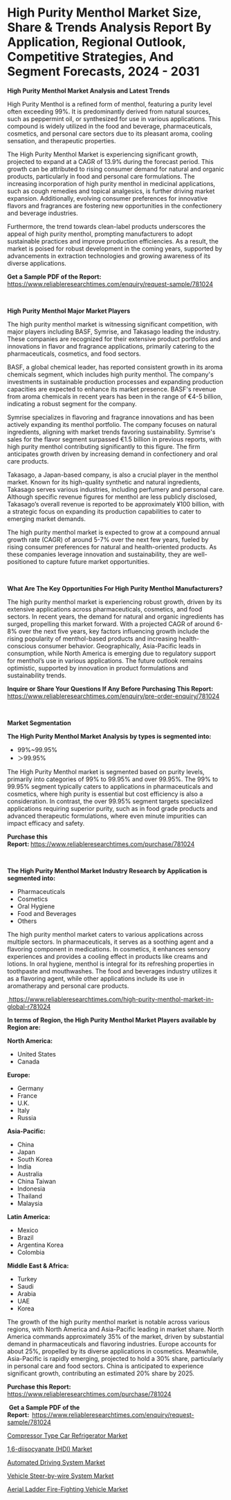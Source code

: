<p><h1>High Purity Menthol Market Size, Share & Trends Analysis Report By Application, Regional Outlook, Competitive Strategies, And Segment Forecasts, 2024 - 2031</h1></p><p><strong>High Purity Menthol Market Analysis and Latest Trends</strong></p>
<p><p>High Purity Menthol is a refined form of menthol, featuring a purity level often exceeding 99%. It is predominantly derived from natural sources, such as peppermint oil, or synthesized for use in various applications. This compound is widely utilized in the food and beverage, pharmaceuticals, cosmetics, and personal care sectors due to its pleasant aroma, cooling sensation, and therapeutic properties.</p><p>The High Purity Menthol Market is experiencing significant growth, projected to expand at a CAGR of 13.9% during the forecast period. This growth can be attributed to rising consumer demand for natural and organic products, particularly in food and personal care formulations. The increasing incorporation of high purity menthol in medicinal applications, such as cough remedies and topical analgesics, is further driving market expansion. Additionally, evolving consumer preferences for innovative flavors and fragrances are fostering new opportunities in the confectionery and beverage industries.</p><p>Furthermore, the trend towards clean-label products underscores the appeal of high purity menthol, prompting manufacturers to adopt sustainable practices and improve production efficiencies. As a result, the market is poised for robust development in the coming years, supported by advancements in extraction technologies and growing awareness of its diverse applications.</p></p>
<p><strong>Get a Sample PDF of the Report:&nbsp;</strong> <a href="https://www.reliableresearchtimes.com/enquiry/request-sample/781024?utm_campaign=1582&utm_medium=2&utm_source=Github&utm_content=ia&utm_term=15102024&utm_id=high-purity-menthol">https://www.reliableresearchtimes.com/enquiry/request-sample/781024</a></p>
<p>&nbsp;</p>
<p><strong>High Purity Menthol Major Market Players</strong></p>
<p><p>The high purity menthol market is witnessing significant competition, with major players including BASF, Symrise, and Takasago leading the industry. These companies are recognized for their extensive product portfolios and innovations in flavor and fragrance applications, primarily catering to the pharmaceuticals, cosmetics, and food sectors.</p><p>BASF, a global chemical leader, has reported consistent growth in its aroma chemicals segment, which includes high purity menthol. The company's investments in sustainable production processes and expanding production capacities are expected to enhance its market presence. BASF's revenue from aroma chemicals in recent years has been in the range of €4-5 billion, indicating a robust segment for the company.</p><p>Symrise specializes in flavoring and fragrance innovations and has been actively expanding its menthol portfolio. The company focuses on natural ingredients, aligning with market trends favoring sustainability. Symrise's sales for the flavor segment surpassed €1.5 billion in previous reports, with high purity menthol contributing significantly to this figure. The firm anticipates growth driven by increasing demand in confectionery and oral care products.</p><p>Takasago, a Japan-based company, is also a crucial player in the menthol market. Known for its high-quality synthetic and natural ingredients, Takasago serves various industries, including perfumery and personal care. Although specific revenue figures for menthol are less publicly disclosed, Takasago’s overall revenue is reported to be approximately ¥100 billion, with a strategic focus on expanding its production capabilities to cater to emerging market demands.</p><p>The high purity menthol market is expected to grow at a compound annual growth rate (CAGR) of around 5-7% over the next few years, fueled by rising consumer preferences for natural and health-oriented products. As these companies leverage innovation and sustainability, they are well-positioned to capture future market opportunities.</p></p>
<p>&nbsp;</p>
<p><strong>What Are The Key Opportunities For High Purity Menthol Manufacturers?</strong></p>
<p><p>The high purity menthol market is experiencing robust growth, driven by its extensive applications across pharmaceuticals, cosmetics, and food sectors. In recent years, the demand for natural and organic ingredients has surged, propelling this market forward. With a projected CAGR of around 6-8% over the next five years, key factors influencing growth include the rising popularity of menthol-based products and increasing health-conscious consumer behavior. Geographically, Asia-Pacific leads in consumption, while North America is emerging due to regulatory support for menthol’s use in various applications. The future outlook remains optimistic, supported by innovation in product formulations and sustainability trends.</p></p>
<p><strong>Inquire or Share Your Questions If Any Before Purchasing This Report:</strong> <a href="https://www.reliableresearchtimes.com/enquiry/pre-order-enquiry/781024?utm_campaign=1582&utm_medium=2&utm_source=Github&utm_content=ia&utm_term=15102024&utm_id=high-purity-menthol">https://www.reliableresearchtimes.com/enquiry/pre-order-enquiry/781024</a></p>
<p>&nbsp;</p>
<p><strong>Market Segmentation</strong></p>
<p><strong>The High Purity Menthol Market Analysis by types is segmented into:</strong></p>
<p><ul><li>99%~99.95%</li><li>＞99.95%</li></ul></p>
<p><p>The High Purity Menthol market is segmented based on purity levels, primarily into categories of 99% to 99.95% and over 99.95%. The 99% to 99.95% segment typically caters to applications in pharmaceuticals and cosmetics, where high purity is essential but cost efficiency is also a consideration. In contrast, the over 99.95% segment targets specialized applications requiring superior purity, such as in food grade products and advanced therapeutic formulations, where even minute impurities can impact efficacy and safety.</p></p>
<p><strong>Purchase this Report:&nbsp;</strong><a href="https://www.reliableresearchtimes.com/purchase/781024?utm_campaign=1582&utm_medium=2&utm_source=Github&utm_content=ia&utm_term=15102024&utm_id=high-purity-menthol">https://www.reliableresearchtimes.com/purchase/781024</a></p>
<p>&nbsp;</p>
<p><strong>The High Purity Menthol Market Industry Research by Application is segmented into:</strong></p>
<p><ul><li>Pharmaceuticals</li><li>Cosmetics</li><li>Oral Hygiene</li><li>Food and Beverages</li><li>Others</li></ul></p>
<p><p>The high purity menthol market caters to various applications across multiple sectors. In pharmaceuticals, it serves as a soothing agent and a flavoring component in medications. In cosmetics, it enhances sensory experiences and provides a cooling effect in products like creams and lotions. In oral hygiene, menthol is integral for its refreshing properties in toothpaste and mouthwashes. The food and beverages industry utilizes it as a flavoring agent, while other applications include its use in aromatherapy and personal care products.</p></p>
<p><a href="https://www.reliableresearchtimes.com/high-purity-menthol-market-in-global-r781024?utm_campaign=1582&utm_medium=2&utm_source=Github&utm_content=ia&utm_term=15102024&utm_id=high-purity-menthol">&nbsp;https://www.reliableresearchtimes.com/high-purity-menthol-market-in-global-r781024</a></p>
<p><strong>In terms of Region, the High Purity Menthol Market Players available by Region are:</strong></p>
<p>
    <p> <strong> North America: </strong>
        <ul>
            <li>United States</li>
            <li>Canada</li>
        </ul>
        </p> 
    <p> <strong> Europe: </strong>
        <ul>
            <li>Germany</li>
            <li>France</li>
            <li>U.K.</li>
            <li>Italy</li>
            <li>Russia</li>
        </ul>
        </p> 
    <p> <strong> Asia-Pacific: </strong>
        <ul>
            <li>China</li>
            <li>Japan</li>
            <li>South Korea</li>
            <li>India</li>
            <li>Australia</li>
            <li>China Taiwan</li>
            <li>Indonesia</li>
            <li>Thailand</li>
            <li>Malaysia</li>
        </ul>
        </p> 
    <p> <strong> Latin America: </strong>
        <ul>
            <li>Mexico</li>
            <li>Brazil</li>
            <li>Argentina Korea</li>
            <li>Colombia</li>
        </ul>
        </p> 
    <p> <strong> Middle East & Africa: </strong>
        <ul>
            <li>Turkey</li>
            <li>Saudi</li>
            <li>Arabia</li>
            <li>UAE</li>
            <li>Korea</li>
        </ul>
    </p>
    </p>
<p><p>The growth of the high purity menthol market is notable across various regions, with North America and Asia-Pacific leading in market share. North America commands approximately 35% of the market, driven by substantial demand in pharmaceuticals and flavoring industries. Europe accounts for about 25%, propelled by its diverse applications in cosmetics. Meanwhile, Asia-Pacific is rapidly emerging, projected to hold a 30% share, particularly in personal care and food sectors. China is anticipated to experience significant growth, contributing an estimated 20% share by 2025.</p></p>
<p><strong>Purchase this Report: </strong><a href="https://www.reliableresearchtimes.com/purchase/781024?utm_campaign=1582&utm_medium=2&utm_source=Github&utm_content=ia&utm_term=15102024&utm_id=high-purity-menthol">https://www.reliableresearchtimes.com/purchase/781024</a></p>
<p>&nbsp;<strong>Get a Sample PDF of the Report:&nbsp;&nbsp;</strong><a href="https://www.reliableresearchtimes.com/enquiry/request-sample/781024?utm_campaign=1582&utm_medium=2&utm_source=Github&utm_content=ia&utm_term=15102024&utm_id=high-purity-menthol">https://www.reliableresearchtimes.com/enquiry/request-sample/781024</a></p>
<p><strong></strong></p>
<p><p><a href="https://www.linkedin.com/pulse/strategic-insights-global-compressor-type-car-refrigerator-market-ibeic?utm_campaign=1582&utm_medium=2&utm_source=Github&utm_content=ia&utm_term=15102024&utm_id=high-purity-menthol">Compressor Type Car Refrigerator Market</a></p><p><a href="https://www.linkedin.com/pulse/disruption-innovation-16-diisocyanate-hdi-industry-market-cn7hc?utm_campaign=1582&utm_medium=2&utm_source=Github&utm_content=ia&utm_term=15102024&utm_id=high-purity-menthol">1,6-diisocyanate (HDI) Market</a></p><p><a href="https://www.linkedin.com/pulse/automated-driving-system-market-evolution-global-trends-regional-gv0vc?utm_campaign=1582&utm_medium=2&utm_source=Github&utm_content=ia&utm_term=15102024&utm_id=high-purity-menthol">Automated Driving System Market</a></p><p><a href="https://www.linkedin.com/pulse/vehicle-steer-by-wire-system-market-maturity-analysis-regional-whysc?utm_campaign=1582&utm_medium=2&utm_source=Github&utm_content=ia&utm_term=15102024&utm_id=high-purity-menthol">Vehicle Steer-by-wire System Market</a></p><p><a href="https://www.linkedin.com/pulse/driving-forces-global-aerial-ladder-fire-fighting-vehicle-cuh8c?utm_campaign=1582&utm_medium=2&utm_source=Github&utm_content=ia&utm_term=15102024&utm_id=high-purity-menthol">Aerial Ladder Fire-Fighting Vehicle Market</a></p></p>